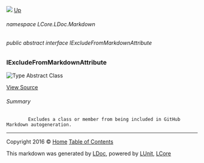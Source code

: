 ![](Content/LDoc-banner-small.png "")
[Up](docs/LDoc.md)

###### namespace LCore.LDoc.Markdown

###### public abstract interface IExcludeFromMarkdownAttribute

### IExcludeFromMarkdownAttribute

 ![Type Abstract Class](http://b.repl.ca/v1/Type-Abstract%20Class-blue.png "")



[View Source](Attributes/Interfaces/IExcludeFromMarkdownAttribute.cs#L)

###### Summary

            Excludes a class or member from being included in GitHub Markdown autogeneration.
            



---

Copyright 2016 &copy; [Home](../README.md) [Table of Contents](../TableOfContents.md)

This markdown was generated by [LDoc](https://github.com/CodeSingularity/LDoc), powered by [LUnit](https://github.com/CodeSingularity/LUnit), [LCore](https://github.com/CodeSingularity/LCore)
